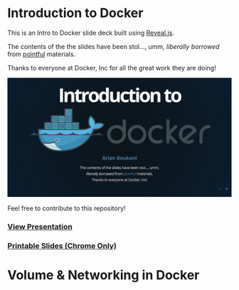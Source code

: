 Introduction to Docker
===============

This is an Intro to Docker slide deck built using [Reveal.js](https://github.com/hakimel/reveal.js).

The contents of the the slides have been stol..., umm, *liberally borrowed* 
from [pointful](http://pointful.github.io/docker-intro/) materials.

Thanks to everyone at Docker, Inc for all the great work they are doing!

[![ScreenShot](screenshot.jpeg?raw=true)](https://2arian3.github.io/Docker-introduction)

Feel free to contribute to this repository!

### [View Presentation](https://2arian3.github.io/Docker-introduction)
### [Printable Slides (Chrome Only)](https://2arian3.github.io/Docker-introduction/?print-pdf)

Volume & Networking in Docker
===============

